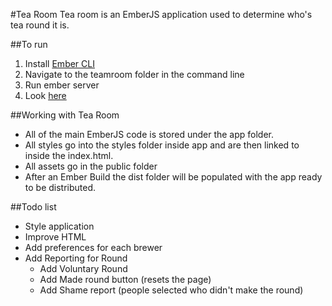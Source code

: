 #Tea Room
Tea room is an EmberJS application used to determine who's tea round it is.

##To run
1. Install [Ember CLI](http://www.ember-cli.com/)
2. Navigate to the teamroom folder in the command line
3. Run ember server
4. Look [here](http://localhost:4200)

##Working with Tea Room
* All of the main EmberJS code is stored under the app folder.
* All styles go into the styles folder inside app and are then linked to inside the index.html.
* All assets go in the public folder
* After an Ember Build the dist folder will be populated with the app ready to be distributed.

##Todo list
* Style application
* Improve HTML
* Add preferences for each brewer
* Add Reporting for Round
  - Add Voluntary Round
  - Add Made round button (resets the page)
  - Add Shame report (people selected who didn't make the round)
